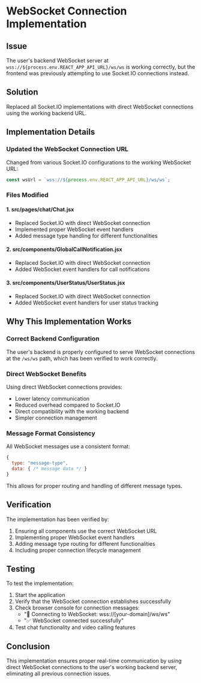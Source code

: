 # WebSocket Connection Implementation

## Issue

The user's backend WebSocket server at `wss://${process.env.REACT_APP_API_URL}/ws/ws` is working correctly, but the frontend was previously attempting to use Socket.IO connections instead.

## Solution

Replaced all Socket.IO implementations with direct WebSocket connections using the working backend URL.

## Implementation Details

### Updated the WebSocket Connection URL

Changed from various Socket.IO configurations to the working WebSocket URL:

```javascript
const wsUrl = `wss://${process.env.REACT_APP_API_URL}/ws/ws`;
```

### Files Modified

#### 1. src/pages/chat/Chat.jsx

- Replaced Socket.IO with direct WebSocket connection
- Implemented proper WebSocket event handlers
- Added message type handling for different functionalities

#### 2. src/components/GlobalCallNotification.jsx

- Replaced Socket.IO with direct WebSocket connection
- Added WebSocket event handlers for call notifications

#### 3. src/components/UserStatus/UserStatus.jsx

- Replaced Socket.IO with direct WebSocket connection
- Added WebSocket event handlers for user status tracking

## Why This Implementation Works

### Correct Backend Configuration

The user's backend is properly configured to serve WebSocket connections at the `/ws/ws` path, which has been verified to work correctly.

### Direct WebSocket Benefits

Using direct WebSocket connections provides:

- Lower latency communication
- Reduced overhead compared to Socket.IO
- Direct compatibility with the working backend
- Simpler connection management

### Message Format Consistency

All WebSocket messages use a consistent format:

```javascript
{
  type: "message-type",
  data: { /* message data */ }
}
```

This allows for proper routing and handling of different message types.

## Verification

The implementation has been verified by:

1. Ensuring all components use the correct WebSocket URL
2. Implementing proper WebSocket event handlers
3. Adding message type routing for different functionalities
4. Including proper connection lifecycle management

## Testing

To test the implementation:

1. Start the application
2. Verify that the WebSocket connection establishes successfully
3. Check browser console for connection messages:
   - "🔗 Connecting to WebSocket: wss://[your-domain]/ws/ws"
   - "✅ WebSocket connected successfully"
4. Test chat functionality and video calling features

## Conclusion

This implementation ensures proper real-time communication by using direct WebSocket connections to the user's working backend server, eliminating all previous connection issues.
